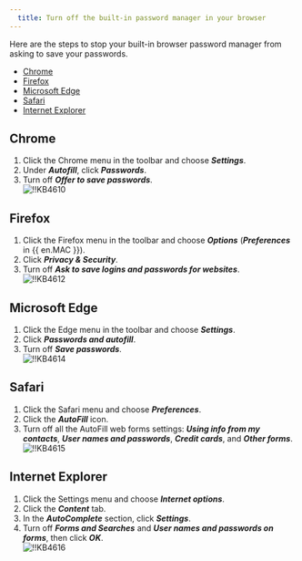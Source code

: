 ```yaml
---
  title: Turn off the built-in password manager in your browser
---
```

Here are the steps to stop your built-in browser password manager from asking to save your passwords.  

* [Chrome](#chrome)
* [Firefox](#firefox)
* [Microsoft Edge](#microsoft)
* [Safari](#safari)
* [Internet Explorer](#explorer)

## Chrome
<a name="chrome"></a>

1. Click the Chrome menu in the toolbar and choose ***Settings***.
2. Under ***Autofill***, click ***Passwords***.
3. Turn off ***Offer to save passwords***.  
![!!KB4610](https://webdevolutions.azureedge.net/docs/en/kb/KB4610.png)

## Firefox
<a name="firefox"></a>

1. Click the Firefox menu in the toolbar and choose ***Options*** (***Preferences*** in {{ en.MAC }}).
2. Click ***Privacy & Security***.
3. Turn off ***Ask to save logins and passwords for websites***.  
![!!KB4612](https://webdevolutions.azureedge.net/docs/en/kb/KB4612.png)

## Microsoft Edge
<a name="microsoft"></a>

1. Click the Edge menu in the toolbar and choose ***Settings***.
2. Click ***Passwords and autofill***.
3. Turn off ***Save passwords***.  
![!!KB4614](https://webdevolutions.azureedge.net/docs/en/kb/KB4614.png)

## Safari
<a name="safari"></a>

1. Click the Safari menu and choose ***Preferences***.
2. Click the ***AutoFill*** icon.
3. Turn off all the AutoFill web forms settings: ***Using info from my contacts***, ***User names and passwords***, ***Credit cards***, and ***Other forms***.  
![!!KB4615](https://webdevolutions.azureedge.net/docs/en/kb/KB4615.png)

## Internet Explorer
<a name="explorer"></a>

1. Click the Settings menu and choose ***Internet options***.
2. Click the ***Content*** tab.
3. In the ***AutoComplete*** section, click ***Settings***.
4. Turn off ***Forms and Searches*** and ***User names and passwords on forms***, then click ***OK***.  
![!!KB4616](https://webdevolutions.azureedge.net/docs/en/kb/KB4616.png)

